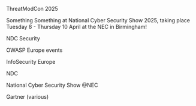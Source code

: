 ThreatModCon 2025 

Something Something at National Cyber Security Show 2025, taking place Tuesday 8 - Thursday 10 April at the NEC in Birmingham! 

NDC Security

OWASP Europe events

InfoSecurity Europe

NDC

National Cyber Security Show @NEC

Gartner (various)